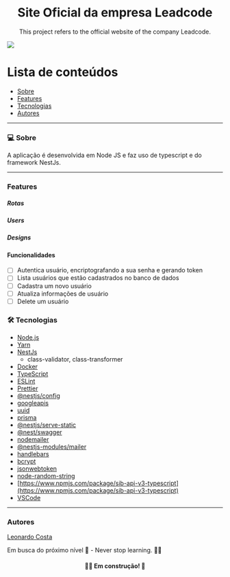 <h1 align="center">Site Oficial da empresa Leadcode</h1>
<p align="center">This project refers to the official website of the company Leadcode.</p>
<img src="https://img.shields.io/badge/NODEJS-WORK-green">

# Lista de conteúdos

<!--ts-->

- [Sobre](#sobre)
- [Features](#features)
- [Tecnologias](#tecnologias)
- [Autores](#autores)
<!--te-->

---

### 💻 Sobre

A aplicação é desenvolvida em Node JS e faz uso de typescript e do framework NestJs.

---

### Features

##### Rotas

##### Users

##### Designs

#### Funcionalidades
- [ ] Autentica usuário, encriptografando a sua senha e gerando token 
- [ ] Lista usuários que estão cadastrados no banco de dados
- [ ] Cadastra um novo usuário
- [ ] Atualiza informações de usuário
- [ ] Delete um usuário

### 🛠 Tecnologias

- [Node.js](https://nodejs.org/en/)
- [Yarn](https://yarnpkg.com/)
- [NestJs](https://nestjs.com/)
 	- class-validator, class-transformer
- [Docker](https://www.docker.com/)
- [TypeScript](https://www.typescriptlang.org/)
- [ESLint](https://eslint.org/)
- [Prettier](https://prettier.io/)
- [@nestjs/config](https://www.npmjs.com/package/@nestjs/config)
- [googleapis](https://www.npmjs.com/package/googleapis)
- [uuid](https://www.npmjs.com/package/uuid)
- [prisma](prisma.io)
- [@nestjs/serve-static](https://www.npmjs.com/package/@nestjs/serve-static)
- [@nest/swagger](https://www.npmjs.com/package/@nestjs/swagger)
- [nodemailer](https://www.npmjs.com/package/nodemailer)
- [@nestjs-modules/mailer](https://www.npmjs.com/package/@nestjs-modules/mailer)
- [handlebars](https://handlebarsjs.com/installation/)
- [bcrypt](https://www.npmjs.com/package/bcrypt)
- [jsonwebtoken](https://www.npmjs.com/package/jsonwebtoken)
- [node-random-string](https://www.npmjs.com/package/randomstring)
- [https://www.npmjs.com/package/sib-api-v3-typescript](https://www.npmjs.com/package/sib-api-v3-typescript)
- [VSCode](https://code.visualstudio.com/)
---


### Autores

[Leonardo Costa](https://www.linkedin.com/in/leonardo-da-silva-costa/)

Em busca do próximo nível 🚀 - Never stop learning. 🧑‍🎓

<h4 align="center"> 
	🧑‍🔧 Em construção! 🚧
</h4>
